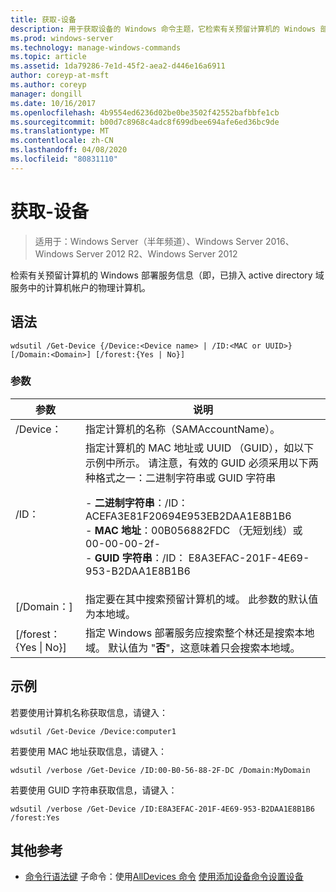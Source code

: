 ```yaml
---
title: 获取-设备
description: 用于获取设备的 Windows 命令主题，它检索有关预留计算机的 Windows 部署服务信息（即，已排入 active directory 域服务中的计算机帐户的物理计算机。
ms.prod: windows-server
ms.technology: manage-windows-commands
ms.topic: article
ms.assetid: 1da79286-7e1d-45f2-aea2-d446e16a6911
author: coreyp-at-msft
ms.author: coreyp
manager: dongill
ms.date: 10/16/2017
ms.openlocfilehash: 4b9554ed6236d02be0be3502f42552bafbbfe1cb
ms.sourcegitcommit: b00d7c8968c4adc8f699dbee694afe6ed36bc9de
ms.translationtype: MT
ms.contentlocale: zh-CN
ms.lasthandoff: 04/08/2020
ms.locfileid: "80831110"
---
```

# <a name="get-device"></a>获取-设备

>适用于：Windows Server（半年频道）、Windows Server 2016、Windows Server 2012 R2、Windows Server 2012

检索有关预留计算机的 Windows 部署服务信息（即，已排入 active directory 域服务中的计算机帐户的物理计算机。

## <a name="syntax"></a>语法
```
wdsutil /Get-Device {/Device:<Device name> | /ID:<MAC or UUID>} [/Domain:<Domain>] [/forest:{Yes | No}]
```
### <a name="parameters"></a>参数
|参数|说明|
|-------|--------|
|/Device：<Device name>|指定计算机的名称（SAMAccountName）。|
|/ID：<MAC or UUID>|指定计算机的 MAC 地址或 UUID （GUID），如以下示例中所示。 请注意，有效的 GUID 必须采用以下两种格式之一：二进制字符串或 GUID 字符串<p>-   **二进制字符串**：/ID： ACEFA3E81F20694E953EB2DAA1E8B1B6<br />-   **MAC 地址**：00B056882FDC （无短划线）或 00-00-00-2f-<br />-   **GUID 字符串**：/ID： E8A3EFAC-201F-4E69-953-B2DAA1E8B1B6|
|[/Domain：<Domain>]|指定要在其中搜索预留计算机的域。 此参数的默认值为本地域。|
|[/forest： {Yes &#124; No}]|指定 Windows 部署服务应搜索整个林还是搜索本地域。 默认值为 "**否**"，这意味着只会搜索本地域。|
## <a name="examples"></a><a name=BKMK_examples></a>示例
若要使用计算机名称获取信息，请键入：
```
wdsutil /Get-Device /Device:computer1
```
若要使用 MAC 地址获取信息，请键入：
```
wdsutil /verbose /Get-Device /ID:00-B0-56-88-2F-DC /Domain:MyDomain
```
若要使用 GUID 字符串获取信息，请键入：
```
wdsutil /verbose /Get-Device /ID:E8A3EFAC-201F-4E69-953-B2DAA1E8B1B6 /forest:Yes
```
## <a name="additional-references"></a>其他参考
- [命令行语法键](command-line-syntax-key.md)
子命令：使用[AllDevices 命令](using-the-get-alldevices-command.md)
[使用添加设备命令](using-the-add-device-command.md)[设置设备](subcommand-set-device.md)

